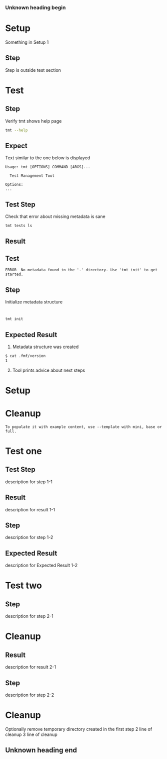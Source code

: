 ### Unknown heading begin

# Setup

Something in Setup 1

## Step
Step is outside test section

# Test
## Step
Verify tmt shows help page
```bash
tmt --help
```


## Expect
Text similar to the one below is displayed
```
Usage: tmt [OPTIONS] COMMAND [ARGS]...

  Test Management Tool

Options:
...
```
## Test Step
Check that error about missing metadata is sane
```bash
tmt tests ls
```
## Result

## Test

```
ERROR  No metadata found in the '.' directory. Use 'tmt init' to get started.
```
## Step
Initialize metadata structure

#
```bash
tmt init
```
## Expected Result
1. Metadata structure was created
```bash
$ cat .fmf/version
1
```
2. Tool prints advice about next steps

# Setup
# Cleanup
```
To populate it with example content, use --template with mini, base or full.
```

# Test one
## Test Step
description for step 1-1

## Result
description for result 1-1

## Step
description for step 1-2

## Expected Result
description for Expected Result 1-2

# Test two
## Step
description for step 2-1

# Cleanup

## Result
description for result 2-1

## Step
description for step 2-2

# Cleanup
Optionally remove temporary directory created in the first step
2 line of cleanup
3 line of cleanup

## Unknown heading end
